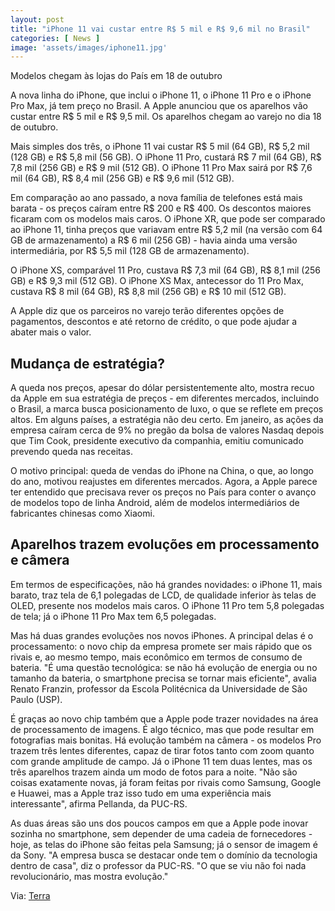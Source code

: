 ```yaml
---
layout: post
title: "iPhone 11 vai custar entre R$ 5 mil e R$ 9,6 mil no Brasil"
categories: [ News ]
image: 'assets/images/iphone11.jpg'
---
```


Modelos chegam às lojas do País em 18 de outubro

A nova linha do iPhone, que inclui o iPhone 11, o iPhone 11 Pro e o iPhone Pro Max, já tem preço no Brasil. A Apple anunciou que os aparelhos vão custar entre R$ 5 mil e R$ 9,5 mil. Os aparelhos chegam ao varejo no dia 18 de outubro.

Mais simples dos três, o iPhone 11 vai custar R$ 5 mil (64 GB), R$ 5,2 mil (128 GB) e R$ 5,8 mil (56 GB). O iPhone 11 Pro, custará R$ 7 mil (64 GB), R$ 7,8 mil (256 GB) e R$ 9 mil (512 GB). O iPhone 11 Pro Max sairá por R$ 7,6 mil (64 GB), R$ 8,4 mil (256 GB) e R$ 9,6 mil (512 GB).

Em comparação ao ano passado, a nova família de telefones está mais barata - os preços caíram entre R$ 200 e R$ 400. Os descontos maiores ficaram com os modelos mais caros. O iPhone XR, que pode ser comparado ao iPhone 11, tinha preços que variavam entre R$ 5,2 mil (na versão com 64 GB de armazenamento) a R$ 6 mil (256 GB) - havia ainda uma versão intermediária, por R$ 5,5 mil (128 GB de armazenamento).

O iPhone XS, comparável 11 Pro, custava R$ 7,3 mil (64 GB), R$ 8,1 mil (256 GB) e R$ 9,3 mil (512 GB). O iPhone XS Max, antecessor do 11 Pro Max, custava R$ 8 mil (64 GB), R$ 8,8 mil (256 GB) e R$ 10 mil (512 GB).

A Apple diz que os parceiros no varejo terão diferentes opções de pagamentos, descontos e até retorno de crédito, o que pode ajudar a abater mais o valor.

<script async src="https://pagead2.googlesyndication.com/pagead/js/adsbygoogle.js"></script>
<!-- Informat -->
<ins class="adsbygoogle"
     style="display:block"
     data-ad-client="ca-pub-2838251107855362"
     data-ad-slot="2327980059"
     data-ad-format="auto"
     data-full-width-responsive="true"></ins>
<script>
(adsbygoogle = window.adsbygoogle || []).push({});
</script>    

## Mudança de estratégia?

A queda nos preços, apesar do dólar persistentemente alto, mostra recuo da Apple em sua estratégia de preços - em diferentes mercados, incluindo o Brasil, a marca busca posicionamento de luxo, o que se reflete em preços altos. Em alguns países, a estratégia não deu certo. Em janeiro, as ações da empresa caíram cerca de 9% no pregão da bolsa de valores Nasdaq depois que Tim Cook, presidente executivo da companhia, emitiu comunicado prevendo queda nas receitas.

O motivo principal: queda de vendas do iPhone na China, o que, ao longo do ano, motivou reajustes em diferentes mercados. Agora, a Apple parece ter entendido que precisava rever os preços no País para conter o avanço de modelos topo de linha Android, além de modelos intermediários de fabricantes chinesas como Xiaomi.

## Aparelhos trazem evoluções em processamento e câmera

Em termos de especificações, não há grandes novidades: o iPhone 11, mais barato, traz tela de 6,1 polegadas de LCD, de qualidade inferior às telas de OLED, presente nos modelos mais caros. O iPhone 11 Pro tem 5,8 polegadas de tela; já o iPhone 11 Pro Max tem 6,5 polegadas.

Mas há duas grandes evoluções nos novos iPhones. A principal delas é o processamento: o novo chip da empresa promete ser mais rápido que os rivais e, ao mesmo tempo, mais econômico em termos de consumo de bateria. "É uma questão tecnológica: se não há evolução de energia ou no tamanho da bateria, o smartphone precisa se tornar mais eficiente", avalia Renato Franzin, professor da Escola Politécnica da Universidade de São Paulo (USP).

É graças ao novo chip também que a Apple pode trazer novidades na área de processamento de imagens. É algo técnico, mas que pode resultar em fotografias mais bonitas. Há evolução também na câmera - os modelos Pro trazem três lentes diferentes, capaz de tirar fotos tanto com zoom quanto com grande amplitude de campo. Já o iPhone 11 tem duas lentes, mas os três aparelhos trazem ainda um modo de fotos para a noite. "Não são coisas exatamente novas, já foram feitas por rivais como Samsung, Google e Huawei, mas a Apple traz isso tudo em uma experiência mais interessante", afirma Pellanda, da PUC-RS.

As duas áreas são uns dos poucos campos em que a Apple pode inovar sozinha no smartphone, sem depender de uma cadeia de fornecedores - hoje, as telas do iPhone são feitas pela Samsung; já o sensor de imagem é da Sony. "A empresa busca se destacar onde tem o domínio da tecnologia dentro de casa", diz o professor da PUC-RS. "O que se viu não foi nada revolucionário, mas mostra evolução."

Via: [Terra](https://www.terra.com.br/noticias/tecnologia/iphone-11-vai-custar-entre-r-5-mil-e-r-96-mil-no-brasil,e47e3b7451e1f5d7f293bca936eacf2bo9lmawjy.html)
